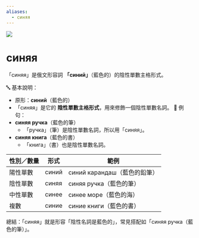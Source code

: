 ```yaml
---
aliases:
  - синяя
---
```

![](https://content.nebo.by/photos/mebel/big/12077-63010-sinyaya-glubina-U560-ST9.gif)



# синяя

「синяя」是俄文形容詞 **「синий」**（藍色的）的陰性單數主格形式。

🔤 基本說明：
- 原形：**синий**（藍色的）
- 「синяя」是它的 **陰性單數主格形式**，用來修飾一個陰性單數名詞。
📘 例句：
- **синяя ручка**（藍色的筆）
    - 「ручка」（筆）是陰性單數名詞，所以用「синяя」。
- **синяя книга**（藍色的書）
    - 「книга」（書）也是陰性單數名詞。

| 性別／數量 | 形式    | 範例                    |
| ----- | ----- | --------------------- |
| 陽性單數  | синий | синий карандаш（藍色的鉛筆） |
| 陰性單數  | синяя | синяя ручка（藍色的筆）     |
| 中性單數  | синее | синее море（藍色的海）      |
| 複數    | синие | синие книги（藍色的書）     |
總結：「синяя」就是形容「陰性名詞是藍色的」，常見搭配如「синяя ручка（藍色的筆）」。